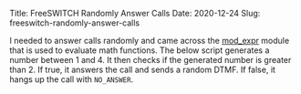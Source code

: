 Title: FreeSWITCH Randomly Answer Calls 
Date: 2020-12-24
Slug: freeswitch-randomly-answer-calls

I needed to answer calls randomly and came across the [mod_expr](https://freeswitch.org/confluence/display/FREESWITCH/mod_expr) module that is used to evaluate math functions. The below script generates a number between 1 and 4. It then checks if the generated number is greater than 2. If true, it answers the call and sends a random DTMF. If false, it hangs up the call with `NO_ANSWER`.

<script src="https://gist.github.com/iKlotho/1f24981822b1869c688db052cf4cb78b.js"></script>
